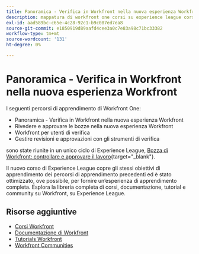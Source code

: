```yaml
---
title: Panoramica - Verifica in Workfront nella nuova esperienza Workfront
description: mappatura di workfront one corsi su experience league corsi
exl-id: aad589bc-c65e-4c28-92c1-b9c087ed7ea8
source-git-commit: e1850919d89aafd4cee3a0c7e83a98c71bc33382
workflow-type: tm+mt
source-wordcount: '131'
ht-degree: 0%

---
```


# Panoramica - Verifica in Workfront nella nuova esperienza Workfront

I seguenti percorsi di apprendimento di Workfront One:

* Panoramica - Verifica in Workfront nella nuova esperienza Workfront
* Rivedere e approvare le bozze nella nuova esperienza Workfront
* Workfront per utenti di verifica
* Gestire revisioni e approvazioni con gli strumenti di verifica

sono state riunite in un unico ciclo di Experience League, [Bozza di Workfront: controllare e approvare il lavoro](https://experienceleague.adobe.com/?recommended=Workfront-L-1-2022.1.proof){target="_blank"}.

Il nuovo corso di Experience League copre gli stessi obiettivi di apprendimento dei percorsi di apprendimento precedenti ed è stato ottimizzato, ove possibile, per fornire un’esperienza di apprendimento completa.  Esplora la libreria completa di corsi, documentazione, tutorial e community su Workfront, su Experience League.

## Risorse aggiuntive

* [Corsi Workfront](https://experienceleague.adobe.com/?lang=en&amp;Solution=Workfront#courses)
* [Documentazione di Workfront](https://experienceleague.adobe.com/docs/workfront.html)
* [Tutorials Workfront](https://experienceleague.adobe.com/docs/workfront-learn/tutorials-workfront/home.html)
* [Workfront Communities](https://experienceleaguecommunities.adobe.com/t5/workfront/ct-p/workfront)
